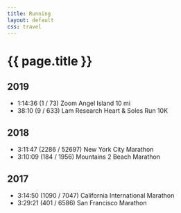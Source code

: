 ```yaml
---
title: Running
layout: default
css: travel
---
```


# {{ page.title }}

## 2019

- 1:14:36 (1 / 73) Zoom Angel Island 10 mi
- 38:10 (9 / 633) Lam Research Heart & Soles Run 10K

## 2018

- 3:11:47 (2286 / 52697) New York City Marathon
- 3:10:09 (184 / 1956) Mountains 2 Beach Marathon

## 2017

- 3:14:50 (1090 / 7047) California International Marathon
- 3:29:21 (401 / 6586) San Francisco Marathon

